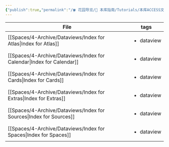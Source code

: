 ```yaml
---
{"publish":true,"permalink":"/🍀 花园导览/🧰 本库指南/Tutorials/本库ACCESS文件夹索引的索引.md","title":"本库ACCESS文件夹索引的索引","created":"2022-06-23","modified":"2023-03-14","published":"2025-07-07T17:10:23.960+08:00","tags":["dataview"],"cssclasses":""}
---
```


| File                                                                     | tags                       |
| ------------------------------------------------------------------------ | -------------------------- |
| [[Spaces/4-Archive/Dataviews/Index for Atlas\|Index for Atlas]]       | <ul><li>dataview</li></ul> |
| [[Spaces/4-Archive/Dataviews/Index for Calendar\|Index for Calendar]] | <ul><li>dataview</li></ul> |
| [[Spaces/4-Archive/Dataviews/Index for Cards\|Index for Cards]]       | <ul><li>dataview</li></ul> |
| [[Spaces/4-Archive/Dataviews/Index for Extras\|Index for Extras]]     | <ul><li>dataview</li></ul> |
| [[Spaces/4-Archive/Dataviews/Index for Sources\|Index for Sources]]   | <ul><li>dataview</li></ul> |
| [[Spaces/4-Archive/Dataviews/Index for Spaces\|Index for Spaces]]     | <ul><li>dataview</li></ul> |

